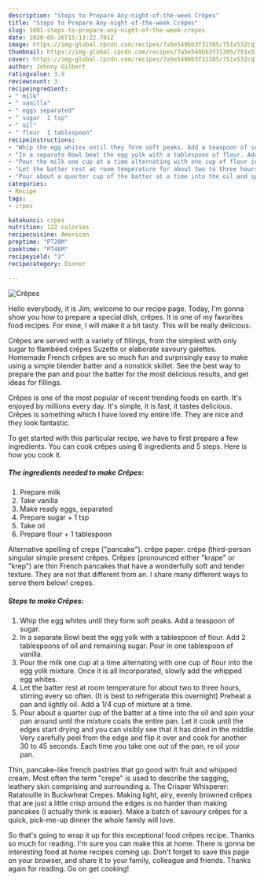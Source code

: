 ```yaml
---
description: "Steps to Prepare Any-night-of-the-week Crêpes"
title: "Steps to Prepare Any-night-of-the-week Crêpes"
slug: 1091-steps-to-prepare-any-night-of-the-week-crepes
date: 2020-05-26T15:13:22.701Z
image: https://img-global.cpcdn.com/recipes/7a5e549bb3f31385/751x532cq70/crepes-recipe-main-photo.jpg
thumbnail: https://img-global.cpcdn.com/recipes/7a5e549bb3f31385/751x532cq70/crepes-recipe-main-photo.jpg
cover: https://img-global.cpcdn.com/recipes/7a5e549bb3f31385/751x532cq70/crepes-recipe-main-photo.jpg
author: Johnny Gilbert
ratingvalue: 3.9
reviewcount: 3
recipeingredient:
- " milk"
- " vanilla"
- " eggs separated"
- " sugar  1 tsp"
- " oil"
- " flour  1 tablespoon"
recipeinstructions:
- "Whip the egg whites until they form soft peaks. Add a teaspoon of sugar."
- "In a separate Bowl beat the egg yolk with a tablespoon of flour. Add 2 tablespoons of oil and remaining sugar. Pour in one tablespoon of vanilla."
- "Pour the milk one cup at a time alternating with one cup of flour into the egg yolk mixture. Once it is all Incorporated, slowly add the whipped egg whites."
- "Let the batter rest at room temperature for about two to three hours, stirring every so often. (It is best to refrigerate this overnight) Preheat a pan and lightly oil. Add a 1/4 cup of mixture at a time."
- "Pour about a quarter cup of the batter at a time into the oil and spin your pan around until the mixture coats the entire pan. Let it cook until the edges start drying and you can visibly see that it has dried in the middle. Very carefully peel from the edge and flip it over and cook for another 30 to 45 seconds. Each time you take one out of the pan, re oil your pan."
categories:
- Recipe
tags:
- crpes

katakunci: crpes 
nutrition: 122 calories
recipecuisine: American
preptime: "PT28M"
cooktime: "PT46M"
recipeyield: "3"
recipecategory: Dinner

---
```



![Crêpes](https://img-global.cpcdn.com/recipes/7a5e549bb3f31385/751x532cq70/crepes-recipe-main-photo.jpg)

Hello everybody, it is Jim, welcome to our recipe page. Today, I'm gonna show you how to prepare a special dish, crêpes. It is one of my favorites food recipes. For mine, I will make it a bit tasty. This will be really delicious.

Crêpes are served with a variety of fillings, from the simplest with only sugar to flambéed crêpes Suzette or elaborate savoury galettes. Homemade French crêpes are so much fun and surprisingly easy to make using a simple blender batter and a nonstick skillet. See the best way to prepare the pan and pour the batter for the most delicious results, and get ideas for fillings.

Crêpes is one of the most popular of recent trending foods on earth. It's enjoyed by millions every day. It's simple, it is fast, it tastes delicious. Crêpes is something which I have loved my entire life. They are nice and they look fantastic.


To get started with this particular recipe, we have to first prepare a few ingredients. You can cook crêpes using 6 ingredients and 5 steps. Here is how you cook it.

<!--inarticleads1-->

##### The ingredients needed to make Crêpes:

1. Prepare  milk
1. Take  vanilla
1. Make ready  eggs, separated
1. Prepare  sugar + 1 tsp
1. Take  oil
1. Prepare  flour + 1 tablespoon


Alternative spelling of crepe (&#34;pancake&#34;). crêpe paper. crêpe (third-person singular simple present crêpes. Crêpes (pronounced either &#34;krape&#34; or &#34;krep&#34;) are thin French pancakes that have a wonderfully soft and tender texture. They are not that different from an. I share many different ways to serve them below! crepes. 

<!--inarticleads2-->

##### Steps to make Crêpes:

1. Whip the egg whites until they form soft peaks. Add a teaspoon of sugar.
1. In a separate Bowl beat the egg yolk with a tablespoon of flour. Add 2 tablespoons of oil and remaining sugar. Pour in one tablespoon of vanilla.
1. Pour the milk one cup at a time alternating with one cup of flour into the egg yolk mixture. Once it is all Incorporated, slowly add the whipped egg whites.
1. Let the batter rest at room temperature for about two to three hours, stirring every so often. (It is best to refrigerate this overnight) Preheat a pan and lightly oil. Add a 1/4 cup of mixture at a time.
1. Pour about a quarter cup of the batter at a time into the oil and spin your pan around until the mixture coats the entire pan. Let it cook until the edges start drying and you can visibly see that it has dried in the middle. Very carefully peel from the edge and flip it over and cook for another 30 to 45 seconds. Each time you take one out of the pan, re oil your pan.


Thin, pancake-like french pastries that go good with fruit and whipped cream. Most often the term &#34;crepe&#34; is used to describe the sagging, leathery skin comprising and surrounding a. The Crisper Whisperer: Ratatouille in Buckwheat Crepes. Making light, airy, evenly browned crêpes that are just a little crisp around the edges is no harder than making pancakes (I actually think is easier). Make a batch of savoury crêpes for a quick, pick-me-up dinner the whole family will love. 

So that's going to wrap it up for this exceptional food crêpes recipe. Thanks so much for reading. I'm sure you can make this at home. There is gonna be interesting food at home recipes coming up. Don't forget to save this page on your browser, and share it to your family, colleague and friends. Thanks again for reading. Go on get cooking!
